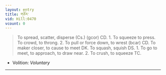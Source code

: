 ```yaml
---
layout: entry
title: གཅོར་
vid: Hill:0470
vcount: 0
---
```

> To spread, scatter, disperse (Cs\.) (gcor) CD\. 1\. To squeeze to press\. To crowd, to throng\. 2\. To pull or force down, to wrest (bcar) CD\. To maker closer, to cause to meet DK\. To squash, squish DS\. 1\. To go to meet, to approach, to draw near\. 2\. To crush, to squeeze TC\.

* Volition: _Voluntary_

---

